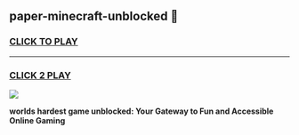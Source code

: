 
## paper-minecraft-unblocked 👋
<h3>
<a href="https://premium.freeplayer.one?title=paper-minecraft-unblocked&ref=14F">CLICK TO PLAY</a></h3>
<hr>

<h3>
<a href="https://premium.freeplayer.one?title=paper-minecraft-unblocked&ref=14F">CLICK 2 PLAY</a>
  
</h3>

<a href="https://premium.freeplayer.one?title=paper-minecraft-unblocked&ref=12F/"><img src="https://clearcache.store/games.png"></a>


**worlds hardest game unblocked: Your Gateway to Fun and Accessible Online Gaming**
